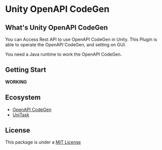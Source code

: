 # Unity OpenAPI CodeGen

## What's Unity OpenAPI CodeGen

You can Access Rest API to use OpenAPI CodeGen in Unity.
This Plugin is able to operate the OpenAPI CodeGen, and setting on GUI.

You need a Java runtime to work the OpenAPI CodeGen.

## Getting Start

**WORKING**

## Ecosystem
- [OpenAPI CodeGen](https://openapi-generator.tech/)
- [UniTask](https://github.com/Cysharp/UniTask)

## License

This package is under a [MIT License](LICENSE)
